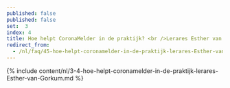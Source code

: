 ```yaml
---
published: false
published: false
set:  3
index: 4
title: Hoe helpt CoronaMelder in de praktijk? <br />Lerares Esther van Gorkum
redirect_from: 
  - /nl/faq/45-hoe-helpt-coronamelder-in-de-praktijk-lerares-Esther-van-Gorkum
---
```

{% include content/nl/3-4-hoe-helpt-coronamelder-in-de-praktijk-lerares-Esther-van-Gorkum.md %}
